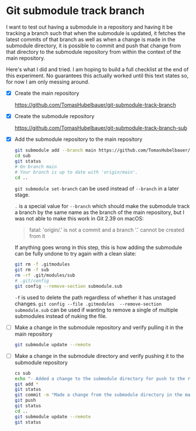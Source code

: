 # Git submodule track branch

I want to test out having a submodule in a repository and having it be tracking a
branch such that when the submodule is updated, it fetches the latest commits of
that branch as well as when a change is made in the submodule directory, it is
possible to commit and push that change from that directory to the submodule
repository from within the context of the main repository.

Here's what I did and tried.
I am hoping to build a full checklist at the end of this experiment.
No guarantees this actually worked until this text states so, for now I am only
messing around.

- [x] Create the main repository

  https://github.com/TomasHubelbauer/git-submodule-track-branch

- [x] Create the submodule repository

  https://github.com/TomasHubelbauer/git-submodule-track-branch-sub

- [x] Add the submodule repository to the main repository

  ```sh
  git submodule add --branch main https://github.com/TomasHubelbauer/git-submodule-track-branch-sub sub
  cd sub
  git status
  # On branch main
  # Your branch is up to date with 'origin/main'.
  cd ..
  ```

  `git submodule set-branch` can be used instead of `--branch` in a later stage.

  `.` is a special value for `--branch` which should make the submodule track a
  branch by the same name as the branch of the main repository, but I was not
  able to make this work in Git 2.39 on macOS:

  > fatal: 'origin/.' is not a commit and a branch '.' cannot be created from it

  If anything goes wrong in this step, this is how adding the submodule can be
  fully undone to try again with a clean slate:

  ```sh
  git rm -f .gitmodules
  git rm -f sub
  rm -rf .git/modules/sub
  # .git/config
  git config --remove-section submodule.sub
  ```

  `-f` is used to delete the path regardless of whether it has unstaged changes.
  `git config --file .gitmodules  --remove-section submodule.sub` can be used if
  wanting to remove a single of multiple submodules instead of nuking the file.

- [ ] Make a change in the submodule repository and verify pulling it in the main repository

  ```sh
  git submodule update --remote
  ```

- [ ] Make a change in the submodule directory and verify pushing it to the submodule repository

  ```sh
  cs sub
  echo "- Added a change to the submodule directory for push to the repository"
  git add *
  git status
  git commit -m "Made a change from the submodule directory in the main repository" -m "Not in the submodule repository!"
  git push
  git status
  cd ..
  git submodule update --remote
  git status
  ```
